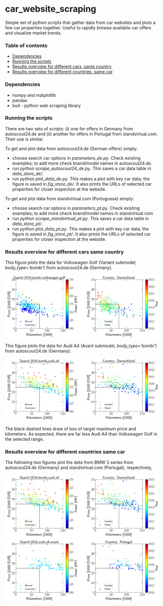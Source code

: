 # car_website_scraping
Simple set of python scripts that gather data from car websites and plots a few car properties together. Useful to rapidly browse available car offers and visualize market trends.

### Table of contents
- [Dependencies](#dependencies)
- [Running the scripts](#running-the-scripts)
- [Results overview for different cars, same country](#results-overview-for-different-cars-same-country)
- [Results overview for different countries, same car](#results-overview-for-different-countries-same-car)

### Dependencies

- numpy and matplotlib
- pandas
- bs4 - python web scraping library

### Running the scripts
There are two sets of scripts: (i) one for offers in Germany from autoscout24.de and (ii) another for offers in Portugal from standvirtual.com. Their use is similar.

To get and plot data from autoscout24.de (German offers) simply:
- choose search car options in *parameters_de.py*. Check existing examples; to add more check brand/model names in autoscout24.de.
- run *python scrape_autoscout24_de.py*. This saves a car data table in *data_store_de/*.
- run *python plot_data_de.py*. This makes a plot with key car data; the figure is saved in *fig_store_de/*. It also prints the URLs of selected car properties for closer inspection at the website.

To get and plot data from standvirtual.com (Portuguese) simply:
- choose search car options in *parameters_pt.py*. Check existing examples; to add more check brand/model names in standvirtual.com
- run *python scrape_standvirtual_pt.py*. This saves a car data table in *data_store_pt/*.
- run *python plot_data_pt.py*. This makes a plot with key car data; the figure is saved in *fig_store_pt/*. It also prints the URLs of selected car properties for closer inspection at the website.

### Results overview for different cars same country
This figure plots the data for Volkswagen Golf (Variant submodel, *body_type='kombi'*) from autoscout24.de (Germany).

![](./fig_store_de/fig_2016_kombi_volkswagen_golf.png)

This figure plots the data for Audi A4 (Avant submodel, *body_type='kombi'*) from autoscout24.de (Germany).

![](./fig_store_de/fig_2016_kombi_audi_a4.png)

The black dashed lines draw of box of target maximum price and kilometers. As expected, there are far less Audi A4 than Volkswagen Golf in the selected range.

### Results overview for different countries same car
The following two figures plot the data from BMW 3 series from autoscout24.de (Germany) and standvirtual.com (Portugal), respectively,

![](./fig_store_de/fig_2016_kombi_audi_a4.png)
![](./fig_store_pt/fig_2016_audi_a4-avant.png)

